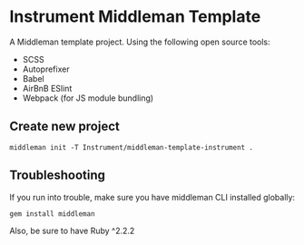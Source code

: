 # Instrument Middleman Template

A Middleman template project. Using the following open source tools:

- SCSS
- Autoprefixer
- Babel
- AirBnB ESlint
- Webpack (for JS module bundling)

## Create new project

```
middleman init -T Instrument/middleman-template-instrument .
```

## Troubleshooting

If you run into trouble, make sure you have middleman CLI installed globally:

```
gem install middleman
```

Also, be sure to have Ruby ^2.2.2

